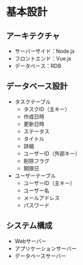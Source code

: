 # 基本設計

## アーキテクチャ

- サーバーサイド：Node.js
- フロントエンド：Vue.js
- データベース：RDB

## データベース設計

- タスクテーブル
  - タスクID（主キー）
  - 作成日時
  - 更新日時
  - ステータス
  - タイトル
  - 詳細
  - ユーザーID（外部キー）
  - 削除フラグ
  - 期限日
- ユーザーテーブル
  - ユーザーID（主キー）
  - ユーザー名
  - メールアドレス
  - パスワード

## システム構成

- Webサーバー
- アプリケーションサーバー
- データベースサーバー
